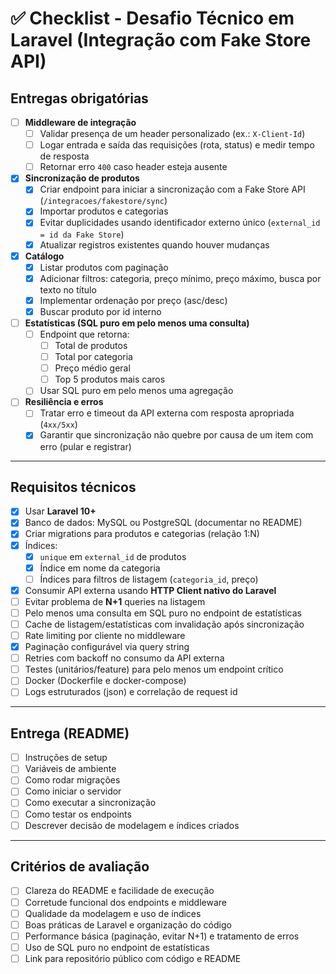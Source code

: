 # ✅ Checklist - Desafio Técnico em Laravel (Integração com Fake Store API)

## Entregas obrigatórias
- [ ] **Middleware de integração**
    - [ ] Validar presença de um header personalizado (ex.: `X-Client-Id`)
    - [ ] Logar entrada e saída das requisições (rota, status) e medir tempo de resposta
    - [ ] Retornar erro `400` caso header esteja ausente

- [x] **Sincronização de produtos**
    - [x] Criar endpoint para iniciar a sincronização com a Fake Store API (`/integracoes/fakestore/sync`)
    - [x] Importar produtos e categorias
    - [x] Evitar duplicidades usando identificador externo único (`external_id = id da Fake Store`)
    - [x] Atualizar registros existentes quando houver mudanças

- [x] **Catálogo**
    - [x] Listar produtos com paginação
    - [x] Adicionar filtros: categoria, preço mínimo, preço máximo, busca por texto no título
    - [x] Implementar ordenação por preço (asc/desc)
    - [x] Buscar produto por id interno

- [ ] **Estatísticas (SQL puro em pelo menos uma consulta)**
    - [ ] Endpoint que retorna:
        - [ ] Total de produtos
        - [ ] Total por categoria
        - [ ] Preço médio geral
        - [ ] Top 5 produtos mais caros
    - [ ] Usar SQL puro em pelo menos uma agregação

- [ ] **Resiliência e erros**
    - [ ] Tratar erro e timeout da API externa com resposta apropriada (`4xx/5xx`)
    - [x] Garantir que sincronização não quebre por causa de um item com erro (pular e registrar)

---

## Requisitos técnicos
- [x] Usar **Laravel 10+**
- [x] Banco de dados: MySQL ou PostgreSQL (documentar no README)
- [x] Criar migrations para produtos e categorias (relação 1:N)
- [x] Índices:
    - [x] `unique` em `external_id` de produtos
    - [x] Índice em nome da categoria
    - [ ] Índices para filtros de listagem (`categoria_id`, preço)
- [x] Consumir API externa usando **HTTP Client nativo do Laravel**
- [ ] Evitar problema de **N+1** queries na listagem
- [ ] Pelo menos uma consulta em SQL puro no endpoint de estatísticas
- [ ] Cache de listagem/estatísticas com invalidação após sincronização
- [ ] Rate limiting por cliente no middleware
- [x] Paginação configurável via query string
- [ ] Retries com backoff no consumo da API externa
- [ ] Testes (unitários/feature) para pelo menos um endpoint crítico
- [ ] Docker (Dockerfile e docker-compose)
- [ ] Logs estruturados (json) e correlação de request id

---

## Entrega (README)
- [ ] Instruções de setup
- [ ] Variáveis de ambiente
- [ ] Como rodar migrações
- [ ] Como iniciar o servidor
- [ ] Como executar a sincronização
- [ ] Como testar os endpoints
- [ ] Descrever decisão de modelagem e índices criados

---

## Critérios de avaliação
- [ ] Clareza do README e facilidade de execução
- [ ] Corretude funcional dos endpoints e middleware
- [ ] Qualidade da modelagem e uso de índices
- [ ] Boas práticas de Laravel e organização do código
- [ ] Performance básica (paginação, evitar N+1) e tratamento de erros
- [ ] Uso de SQL puro no endpoint de estatísticas
- [ ] Link para repositório público com código e README
